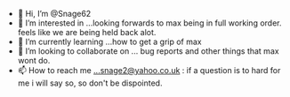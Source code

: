 - 👋 Hi, I’m @Snage62
- 👀 I’m interested in ...looking forwards to max being in full working order. feels like we are being held back alot.
- 🌱 I’m currently learning ...how to get a grip of max
- 💞️ I’m looking to collaborate on ... bug reports and other things that max wont do.
- 📫 How to reach me ...snage2@yahoo.co.uk   : if a question is to hard for me i will say so, so don't be dispointed.

<!---
Snage62/Snage62 is a ✨ special ✨ repository because its `README.md` (this file) appears on your GitHub profile.
You can click the Preview link to take a look at your changes.
--->
